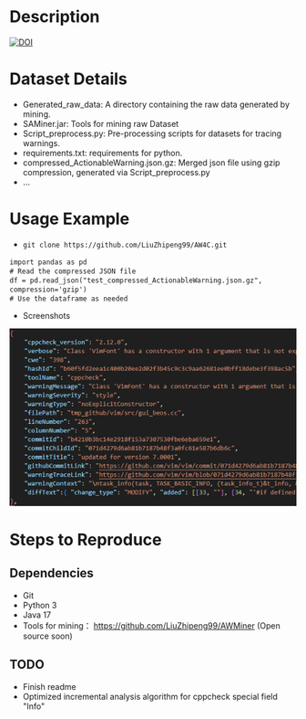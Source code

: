 # Description
[![DOI](https://zenodo.org/badge/727707886.svg)](https://zenodo.org/doi/10.5281/zenodo.10277281)

# Dataset Details
- Generated_raw_data: A directory containing the raw data generated by mining.
- SAMiner.jar: Tools for mining raw Dataset
- Script_preprocess.py: Pre-processing scripts for datasets for tracing warnings.
- requirements.txt: requirements for python.
- compressed_ActionableWarning.json.gz: Merged json file using gzip compression, generated via Script_preprocess.py
- ...

# Usage Example
- `git clone https://github.com/LiuZhipeng99/AW4C.git`


```
import pandas as pd
# Read the compressed JSON file
df = pd.read_json("test_compressed_ActionableWarning.json.gz", compression='gzip')
# Use the dataframe as needed
```

- Screenshots


![](./dataset_screenshots.png)

# Steps to Reproduce
## Dependencies
- Git
- Python 3
- Java 17
- Tools for mining： https://github.com/LiuZhipeng99/AWMiner (Open source soon)

## TODO
- Finish readme
- Optimized incremental analysis algorithm for cppcheck special field "Info"
